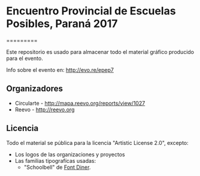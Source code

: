 # Encuentro Provincial de Escuelas Posibles, Paraná 2017
=========

Este repositorio es usado para almacenar todo el material gráfico producido para el evento.

Info sobre el evento en: http://evo.re/epep7


## Organizadores

* Circularte - http://mapa.reevo.org/reports/view/1027
* Reevo - http://reevo.org
  
## Licencia

Todo el material se pública para la licencia "Artistic License 2.0", excepto:
	
* Los logos de las organizaciones y proyectos
* Las familias tipografícas usadas:
	* "Schoolbell" de [Font Diner](https://fonts.google.com/specimen/Schoolbell?category=Sans+Serif,Display,Handwriting).
